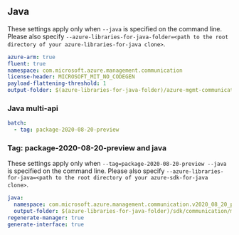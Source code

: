 ## Java

These settings apply only when `--java` is specified on the command line.
Please also specify `--azure-libraries-for-java-folder=<path to the root directory of your azure-libraries-for-java clone>`.

``` yaml $(java)
azure-arm: true
fluent: true
namespace: com.microsoft.azure.management.communication
license-header: MICROSOFT_MIT_NO_CODEGEN
payload-flattening-threshold: 1
output-folder: $(azure-libraries-for-java-folder)/azure-mgmt-communication
```

### Java multi-api

``` yaml $(java) && $(multiapi)
batch:
  - tag: package-2020-08-20-preview
```

### Tag: package-2020-08-20-preview and java

These settings apply only when `--tag=package-2020-08-20-preview --java` is specified on the command line.
Please also specify `--azure-libraries-for-java=<path to the root directory of your azure-sdk-for-java clone>`.

``` yaml $(tag) == 'package-2020-03-01-preview' && $(java) && $(multiapi)
java:
  namespace: com.microsoft.azure.management.communication.v2020_08_20_preview
  output-folder: $(azure-libraries-for-java-folder)/sdk/communication/mgmt-v2020_08_20_preview
regenerate-manager: true
generate-interface: true
```